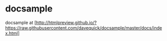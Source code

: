 docsample
=========

docsample at [http://htmlpreview.github.io/?https://raw.githubusercontent.com/davequick/docsample/master/docs/index.html]
